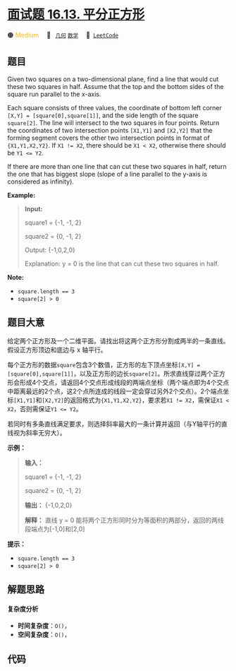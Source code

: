 # [面试题 16.13. 平分正方形](https://leetcode.cn/problems/bisect-squares-lcci)

🟠 <font color=#ffb800>Medium</font>&emsp; 🔖&ensp; [`几何`](/outline/tag/geometry.md) [`数学`](/outline/tag/math.md)&emsp; 🔗&ensp;[`LeetCode`](https://leetcode.cn/problems/bisect-squares-lcci)

## 题目

Given two squares on a two-dimensional plane, find a line that would cut these
two squares in half. Assume that the top and the bottom sides of the square
run parallel to the x-axis.

Each square consists of three values, the coordinate of bottom left corner
`[X,Y] = [square[0],square[1]]`, and the side length of the square
`square[2]`. The line will intersect to the two squares in four points. Return
the coordinates of two intersection points `[X1,Y1]` and `[X2,Y2]` that the
forming segment covers the other two intersection points in format of
`{X1,Y1,X2,Y2}`. If `X1 != X2`, there should be `X1 < X2`, otherwise there
should be `Y1 <= Y2`.

If there are more than one line that can cut these two squares in half, return
the one that has biggest slope (slope of a line parallel to the y-axis is
considered as infinity).

**Example:**

> 
> 
> 
> 
> 
> **Input:**
> 
> square1 = {-1, -1, 2}
> 
> square2 = {0, -1, 2}
> 
> Output: {-1,0,2,0}
> 
> Explanation: y = 0 is the line that can cut these two squares in half.
> 
> 

**Note:**

  * `square.length == 3`
  * `square[2] > 0`


## 题目大意

给定两个正方形及一个二维平面。请找出将这两个正方形分割成两半的一条直线。假设正方形顶边和底边与 x 轴平行。

每个正方形的数据`square`包含3个数值，正方形的左下顶点坐标`[X,Y] =
[square[0],square[1]]`，以及正方形的边长`square[2]`。所求直线穿过两个正方形会形成4个交点，请返回4个交点形成线段的两端点坐标（两个端点即为4个交点中距离最远的2个点，这2个点所连成的线段一定会穿过另外2个交点）。2个端点坐标`[X1,Y1]`和`[X2,Y2]`的返回格式为`{X1,Y1,X2,Y2}`，要求若`X1
!= X2`，需保证`X1 < X2`，否则需保证`Y1 <= Y2`。

若同时有多条直线满足要求，则选择斜率最大的一条计算并返回（与Y轴平行的直线视为斜率无穷大）。

**示例：**

> 
> 
> 
> 
> 
> **输入：**
> 
> square1 = {-1, -1, 2}
> 
> square2 = {0, -1, 2}
> 
> **输出：** {-1,0,2,0}
> 
> **解释：** 直线 y = 0 能将两个正方形同时分为等面积的两部分，返回的两线段端点为[-1,0]和[2,0]
> 
> 

**提示：**

  * `square.length == 3`
  * `square[2] > 0`


## 解题思路

#### 复杂度分析

- **时间复杂度**：`O()`，
- **空间复杂度**：`O()`，

## 代码

```javascript

```